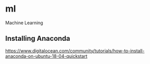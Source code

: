 # ml
Machine Learning

Installing Anaconda
-------------------
https://www.digitalocean.com/community/tutorials/how-to-install-anaconda-on-ubuntu-18-04-quickstart

